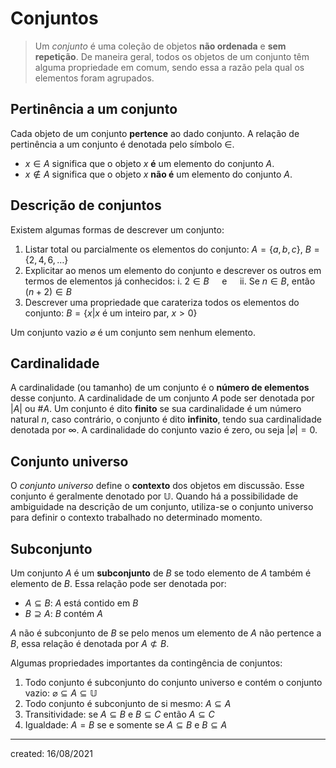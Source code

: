 # Conjuntos
> Um *conjunto* é uma coleção de objetos **não ordenada** e **sem repetição**. De maneira geral, todos os objetos de um conjunto têm alguma propriedade em comum, sendo essa a razão pela qual os elementos foram agrupados.

## Pertinência a um conjunto
Cada objeto de um conjunto **pertence** ao dado conjunto. A relação de pertinência a um conjunto é denotada pelo símbolo $\in$.
- $x \in A$ significa que o objeto $x$ **é** um elemento do conjunto $A$.
- $x \notin A$ significa que o objeto $x$ **não é** um elemento do conjunto $A$.

## Descrição de conjuntos
Existem algumas formas de descrever um conjunto:

1. Listar total ou parcialmente os elementos do conjunto: $A = \{a, b, c\}$, $B = \{2, 4, 6, \dots\}$
2. Explicitar ao menos um elemento do conjunto e descrever os outros em termos de elementos já conhecidos: $\text{i. } 2 \in B \quad$ e $\quad\text{ii. Se } n \in B \text{, então } (n + 2) \in B$
3. Descrever uma propriedade que carateriza todos os elementos do conjunto: $B = \{x | x \text{ é um inteiro par, } x > 0\}$

Um conjunto vazio $\varnothing$ é um conjunto sem nenhum elemento.

## Cardinalidade
A cardinalidade (ou tamanho) de um conjunto é o **número de elementos** desse conjunto. A cardinalidade de um conjunto $A$ pode ser denotada por $|A|$ ou $\#A$.
Um conjunto é dito **finito** se sua cardinalidade é um número natural $n$, caso contrário, o conjunto é dito **infinito**, tendo sua cardinalidade denotada por $\infty$.
A cardinalidade do conjunto vazio é zero, ou seja $|\varnothing| = 0$.

## Conjunto universo
O *conjunto universo* define o **contexto** dos objetos em discussão. Esse conjunto é geralmente denotado por $\mathbb{U}$. Quando há a possibilidade de ambiguidade na descrição de um conjunto, utiliza-se o conjunto universo para definir o contexto trabalhado no determinado momento.

## Subconjunto
Um conjunto $A$ é um **subconjunto** de $B$ se todo elemento de $A$ também é elemento de $B$. Essa relação pode ser denotada por:
- $A \subseteq B$: $A$ está contido em $B$
- $B \supseteq A$: $B$ contém $A$

$A$ não é subconjunto de $B$ se pelo menos um elemento de $A$ não pertence a $B$, essa relação é denotada por $A \not\subset B$.

Algumas propriedades importantes da contingência de conjuntos:
1. Todo conjunto é subconjunto do conjunto universo e contém o conjunto vazio: $\varnothing \subseteq A \subseteq \mathbb{U}$
2. Todo conjunto é subconjunto de si mesmo: $A \subseteq A$
3. Transitividade: se $A \subseteq B$ e $B \subseteq C$ então $A \subseteq C$
4. Igualdade: $A = B$ se e somente se $A \subseteq B$ e $B \subseteq A$

---

created: 16/08/2021

